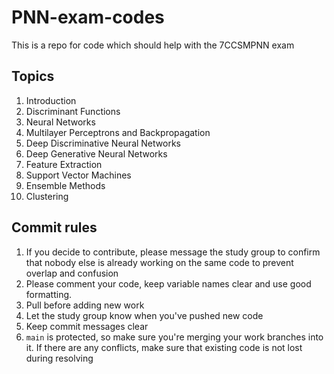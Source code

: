 # PNN-exam-codes
This is a repo for code which should help with the 7CCSMPNN exam

## Topics
1. Introduction
2. Discriminant Functions
3. Neural Networks
4. Multilayer Perceptrons and Backpropagation
5. Deep Discriminative Neural Networks
6. Deep Generative Neural Networks
7. Feature Extraction
8. Support Vector Machines
9. Ensemble Methods
10. Clustering


## Commit rules
1. If you decide to contribute, please message the study group to confirm that nobody else is already working on the same code to prevent overlap and confusion
2. Please comment your code, keep variable names clear and use good formatting.
3. Pull before adding new work
4. Let the study group know when you've pushed new code
5. Keep commit messages clear
6. `main` is protected, so make sure you're merging your work branches into it. If there are any conflicts, make sure that existing code is not lost during resolving
